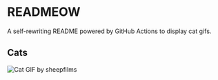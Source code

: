 # READMEOW

A self-rewriting README powered by GitHub Actions to display cat gifs.

## Cats

![Cat GIF by sheepfilms](https://media2.giphy.com/media/zZMTVkTeEfeEg/200.gif?cid=9acd02da0efbn36m1maqtdn595t1xadl95dh2vqp6rn2njw4&ep=v1_gifs_search&rid=200.gif&ct=g)
